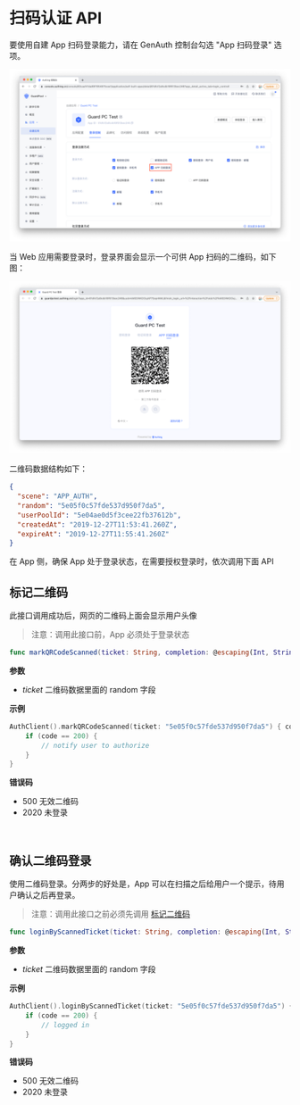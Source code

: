 # 扫码认证 API

<LastUpdated/>

要使用自建 App 扫码登录能力，请在 GenAuth 控制台勾选 "App 扫码登录" 选项。

![](./images/1.png)

当 Web 应用需要登录时，登录界面会显示一个可供 App 扫码的二维码，如下图：

![](./images/2.png)

二维码数据结构如下：

```json
{
  "scene": "APP_AUTH",
  "random": "5e05f0c57fde537d950f7da5",
  "userPoolId": "5e04ae0d5f3cee22fb37612b",
  "createdAt": "2019-12-27T11:53:41.260Z",
  "expireAt": "2019-12-27T11:55:41.260Z"
}
```

在 App 侧，确保 App 处于登录状态，在需要授权登录时，依次调用下面 API

## 标记二维码

此接口调用成功后，网页的二维码上面会显示用户头像

> 注意：调用此接口前，App 必须处于登录状态

```swift
func markQRCodeScanned(ticket: String, completion: @escaping(Int, String?, NSDictionary?) -> Void)
```

**参数**

- _ticket_ 二维码数据里面的 random 字段

**示例**

```swift
AuthClient().markQRCodeScanned(ticket: "5e05f0c57fde537d950f7da5") { code, message, data in
    if (code == 200) {
        // notify user to authorize
    }
}
```

**错误码**

- 500 无效二维码
- 2020 未登录

<br>

## 确认二维码登录

使用二维码登录。分两步的好处是，App 可以在扫描之后给用户一个提示，待用户确认之后再登录。

> 注意：调用此接口之前必须先调用 [标记二维码](#标记二维码)

```swift
func loginByScannedTicket(ticket: String, completion: @escaping(Int, String?, NSDictionary?) -> Void)
```

**参数**

- _ticket_ 二维码数据里面的 random 字段

**示例**

```swift
AuthClient().loginByScannedTicket(ticket: "5e05f0c57fde537d950f7da5") { code, message, data in
    if (code == 200) {
        // logged in
    }
}
```

**错误码**

- 500 无效二维码
- 2020 未登录

<br>

